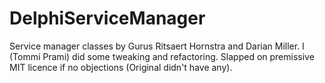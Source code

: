 # DelphiServiceManager

Service manager classes by Gurus Ritsaert Hornstra and Darian Miller. I (Tommi Prami) did some tweaking and refactoring. Slapped on premissive MIT licence if no objections (Original didn't have any).

